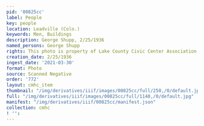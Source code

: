 ```yaml
---
pid: '00825cc'
label: People
key: people
location: Leadville (Colo.)
keywords: Men, Buildings
description: George Shupp, 2/25/1936
named_persons: George Shupp
rights: This photo is property of Lake County Civic Center Association.
creation_date: 2/25/1936
ingest_date: '2021-03-30'
format: Photo
source: Scanned Negative
order: '772'
layout: cmhc_item
thumbnail: "/img/derivatives/iiif/images/00825cc/full/250,/0/default.jpg"
full: "/img/derivatives/iiif/images/00825cc/full/1140,/0/default.jpg"
manifest: "/img/derivatives/iiif/00825cc/manifest.json"
collection: cmhc
! '': 
---
```

